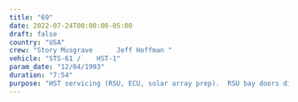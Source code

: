 ```yaml
---
title: "69"
date: 2022-07-24T00:00:00-05:00
draft: false
country: "USA"
crew: "Story Musgrave      Jeff Hoffman "
vehicle: "STS-61 /    HST-1"
param_date: "12/04/1993"
duration: "7:54"
purpose: "HST servicing (RSU, ECU, solar array prep).  RSU bay doors difficult to close."
---
```

